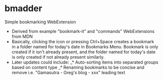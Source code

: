 # bmadder
Simple bookmarking WebExtension

* Derived from example "bookmark-it" and "commands" WebExtensions from MDN
* Basically, clicking the icon or pressing Ctrl+Space creates a bookmark in a folder named for today's date in Bookmarks Menu. Bookmark is only created if it isn't already present, and the folder named for today's date is only created if not already present similarly.
* Later updates could include:
_* Auto-sorting items into separated groups based on content type
_* Renaming bookmarks to be concise and remove i.e. "Gamasutra - Greg's blog - xxx" leading text
